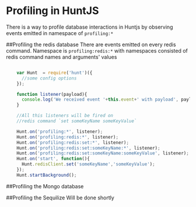 Profiling in HuntJS
============================================

There is a way to profile database interactions in Huntjs by observing events emitted in namespace of
`profiling:*`


##Profiling the redis database
There are events emitted on every redis command. Namespace is `profiling:redis:*` with namespaces consisted of redis command names and arguments' values

```javascript

    var Hunt  = require('hunt')({
      //some config options
    });

    function listener(payload){
      console.log('We received event '+this.event+' with payload', payload);
    }

    //All this listeners will be fired on
    //redis command `set someKeyName someKeyValue`

    Hunt.on('profiling:*', listener);
    Hunt.on('profiling:redis:*', listener);
    Hunt.on('profiling:redis:set:*', listener);
    Hunt.on('profiling:redis:set:someKeyName:*', listener);
    Hunt.on('profiling:redis:set:someKeyName:someKeyValue', listener);
    Hunt.on('start', function(){
      Hunt.redisClient.set('someKeyName','someKeyValue');
    });
    Hunt.startBackground();

```


##Profiling the Mongo database


##Profiling the Sequilize
Will be done shortly
